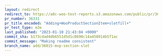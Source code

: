 ```yaml
---
layout: redirect
redirect_to: https://a8c-woo-test-reports.s3.amazonaws.com/public/pr/36331/e2e/index.html
pr_number: 36331
pr_title_encoded: "Adding+WooProductSectionItem+slotfill+"
pr_test_type: e2e
last_published: "2023-01-10 21:43:04 +0000"
commit_sha: b173cdad4db6551d5d1c8690c14a458914b5f1ac
commit_message: "Making readme consistent"
branch_name: add/36015-mvp-section-slot
---
```

